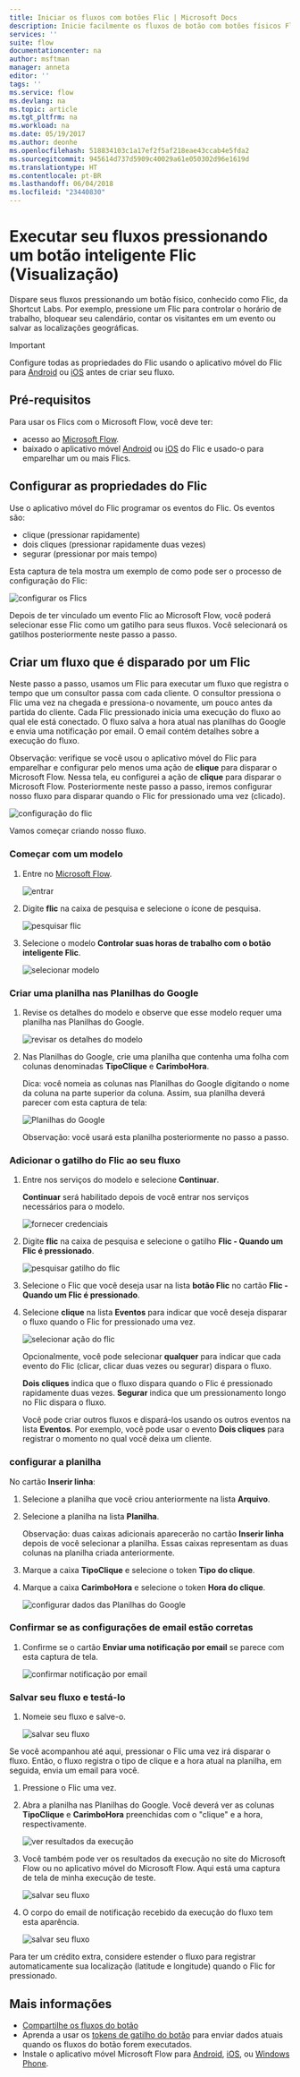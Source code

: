 ```yaml
---
title: Iniciar os fluxos com botões Flic | Microsoft Docs
description: Inicie facilmente os fluxos de botão com botões físicos Flic da Shortcut Labs.
services: ''
suite: flow
documentationcenter: na
author: msftman
manager: anneta
editor: ''
tags: ''
ms.service: flow
ms.devlang: na
ms.topic: article
ms.tgt_pltfrm: na
ms.workload: na
ms.date: 05/19/2017
ms.author: deonhe
ms.openlocfilehash: 518834103c1a17ef2f5af218eae43ccab4e5fda2
ms.sourcegitcommit: 945614d737d5909c40029a61e050302d96e1619d
ms.translationtype: HT
ms.contentlocale: pt-BR
ms.lasthandoff: 06/04/2018
ms.locfileid: "23440830"
---
```

# <a name="run-your-flows-by-pressing-a-flic-smart-button-preview"></a>Executar seu fluxos pressionando um botão inteligente Flic (Visualização)
Dispare seus fluxos pressionando um botão físico, conhecido como Flic, da Shortcut Labs. Por exemplo, pressione um Flic para controlar o horário de trabalho, bloquear seu calendário, contar os visitantes em um evento ou salvar as localizações geográficas.

> [!IMPORTANT]
> Configure todas as propriedades do Flic usando o aplicativo móvel do Flic para [Android](https://play.google.com/store/apps/details?id=io.flic.app) ou [iOS](https://itunes.apple.com/us/app/flic-app/id977593793?ls=1&mt=8) antes de criar seu fluxo.
> 
> 

## <a name="prerequisites"></a>Pré-requisitos
Para usar os Flics com o Microsoft Flow, você deve ter:

* acesso ao [Microsoft Flow](https://flow.microsoft.com).
* baixado o aplicativo móvel [Android](https://play.google.com/store/apps/details?id=io.flic.app) ou [iOS](https://itunes.apple.com/us/app/flic-app/id977593793?ls=1&mt=8) do Flic e usado-o para emparelhar um ou mais Flics.

## <a name="configure-flic-properties"></a>Configurar as propriedades do Flic
Use o aplicativo móvel do Flic programar os eventos do Flic. Os eventos são:

* clique (pressionar rapidamente)
* dois cliques (pressionar rapidamente duas vezes)
* segurar (pressionar por mais tempo)

Esta captura de tela mostra um exemplo de como pode ser o processo de configuração do Flic:

![configurar os Flics](./media/flic-button-flows/configure-flic-actions.png)

Depois de ter vinculado um evento Flic ao Microsoft Flow, você poderá selecionar esse Flic como um gatilho para seus fluxos. Você selecionará os gatilhos posteriormente neste passo a passo.

## <a name="create-a-flow-thats-triggered-by-a-flic"></a>Criar um fluxo que é disparado por um Flic
Neste passo a passo, usamos um Flic para executar um fluxo que registra o tempo que um consultor passa com cada cliente. O consultor pressiona o Flic uma vez na chegada e pressiona-o novamente, um pouco antes da partida do cliente. Cada Flic pressionado inicia uma execução do fluxo ao qual ele está conectado. O fluxo salva a hora atual nas planilhas do Google e envia uma notificação por email. O email contém detalhes sobre a execução do fluxo.

Observação: verifique se você usou o aplicativo móvel do Flic para emparelhar e configurar pelo menos uma ação de **clique** para disparar o Microsoft Flow. Nessa tela, eu configurei a ação de **clique** para disparar o Microsoft Flow. Posteriormente neste passo a passo, iremos configurar nosso fluxo para disparar quando o Flic for pressionado uma vez (clicado).

   ![configuração do flic](./media/flic-button-flows/flic-configured-for-flow.png)

Vamos começar criando nosso fluxo.

### <a name="start-with-a-template"></a>Começar com um modelo
1. Entre no [Microsoft Flow](https://flow.microsoft.com).
   
    ![entrar](./media/flic-button-flows/sign-into-flow.png)
2. Digite **flic** na caixa de pesquisa e selecione o ícone de pesquisa.
   
    ![pesquisar flic](./media/flic-button-flows/search-flic.png)
3. Selecione o modelo **Controlar suas horas de trabalho com o botão inteligente Flic**.
   
    ![selecionar modelo](./media/flic-button-flows/flic-templates.png)

### <a name="create-a-spreadsheet-in-google-sheets"></a>Criar uma planilha nas Planilhas do Google
1. Revise os detalhes do modelo e observe que esse modelo requer uma planilha nas Planilhas do Google.
   
   ![revisar os detalhes do modelo](./media/flic-button-flows/flic-template-details.png)
2. Nas Planilhas do Google, crie uma planilha que contenha uma folha com colunas denominadas **TipoClique** e **CarimboHora**.
   
      Dica: você nomeia as colunas nas Planilhas do Google digitando o nome da coluna na parte superior da coluna. Assim, sua planilha deverá parecer com esta captura de tela:
   
   ![Planilhas do Google](./media/flic-button-flows/flic-google-sheet.png)
   
   Observação: você usará esta planilha posteriormente no passo a passo.

### <a name="add-the-flic-trigger-to-your-flow"></a>Adicionar o gatilho do Flic ao seu fluxo
1. Entre nos serviços do modelo e selecione **Continuar**.
   
     **Continuar** será habilitado depois de você entrar nos serviços necessários para o modelo.
   
    ![fornecer credenciais](./media/flic-button-flows/flic-template-services-sign-in.png)
2. Digite **flic** na caixa de pesquisa e selecione o gatilho **Flic - Quando um Flic é pressionado**.
   
    ![pesquisar gatilho do flic](./media/flic-button-flows/flic-search-trigger.png)
3. Selecione o Flic que você deseja usar na lista **botão Flic** no cartão **Flic - Quando um Flic é pressionado**.
4. Selecione **clique** na lista **Eventos** para indicar que você deseja disparar o fluxo quando o Flic for pressionado uma vez.
   
    ![selecionar ação do flic](./media/flic-button-flows/select-flic.png)
   
   Opcionalmente, você pode selecionar **qualquer** para indicar que cada evento do Flic (clicar, clicar duas vezes ou segurar) dispara o fluxo.
   
   **Dois cliques** indica que o fluxo dispara quando o Flic é pressionado rapidamente duas vezes. **Segurar** indica que um pressionamento longo no Flic dispara o fluxo.
   
   Você pode criar outros fluxos e dispará-los usando os outros eventos na lista **Eventos**. Por exemplo, você pode usar o evento **Dois cliques** para registrar o momento no qual você deixa um cliente.

### <a name="configure-the-sheet"></a>configurar a planilha
   No cartão **Inserir linha**:

1. Selecione a planilha que você criou anteriormente na lista **Arquivo**.
2. Selecione a planilha na lista **Planilha**.
   
   Observação: duas caixas adicionais aparecerão no cartão **Inserir linha** depois de você selecionar a planilha. Essas caixas representam as duas colunas na planilha criada anteriormente.
3. Marque a caixa **TipoClique** e selecione o token **Tipo do clique**.
4. Marque a caixa **CarimboHora** e selecione o token **Hora do clique**.
   
    ![configurar dados das Planilhas do Google](./media/flic-button-flows/flick-insert-row-card.png)

### <a name="confirm-the-email-settings-are-correct"></a>Confirmar se as configurações de email estão corretas
1. Confirme se o cartão **Enviar uma notificação por email** se parece com esta captura de tela.
   
    ![confirmar notificação por email](./media/flic-button-flows/email-settings.png)

### <a name="save-your-flow-and-test-it"></a>Salvar seu fluxo e testá-lo
1. Nomeie seu fluxo e salve-o.
   
    ![salvar seu fluxo](./media/flic-button-flows/save.png)

Se você acompanhou até aqui, pressionar o Flic uma vez irá disparar o fluxo. Então, o fluxo registra o tipo de clique e a hora atual na planilha, em seguida, envia um email para você.

1. Pressione o Flic uma vez.
2. Abra a planilha nas Planilhas do Google. Você deverá ver as colunas **TipoClique** e **CarimboHora** preenchidas com o "clique" e a hora, respectivamente.
   
    ![ver resultados da execução](./media/flic-button-flows/flic-google-sheet-after-run.png)
3. Você também pode ver os resultados da execução no site do Microsoft Flow ou no aplicativo móvel do Microsoft Flow. Aqui está uma captura de tela de minha execução de teste.
   
    ![salvar seu fluxo](./media/flic-button-flows/flic-test-run-results-portal.png)
4. O corpo do email de notificação recebido da execução do fluxo tem esta aparência.
   
    ![salvar seu fluxo](./media/flic-button-flows/flic-email-body.png)

Para ter um crédito extra, considere estender o fluxo para registrar automaticamente sua localização (latitude e longitude) quando o Flic for pressionado.

## <a name="more-information"></a>Mais informações
* [Compartilhe os fluxos do botão](share-buttons.md)
* Aprenda a usar os [tokens de gatilho do botão](introduction-to-button-trigger-tokens.md) para enviar dados atuais quando os fluxos do botão forem executados.
* Instale o aplicativo móvel Microsoft Flow para [Android](https://aka.ms/flowmobiledocsandroid), [iOS](https://aka.ms/flowmobiledocsios), ou [Windows Phone](https://aka.ms/flowmobilewindows).

